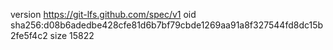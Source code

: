 version https://git-lfs.github.com/spec/v1
oid sha256:d08b6adedbe428cfe81d6b7bf79cbde1269aa91a8f327544fd8dc15b2fe5f4c2
size 15822
